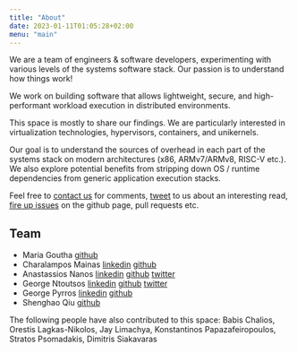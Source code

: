 ```yaml
---
title: "About"
date: 2023-01-11T01:05:28+02:00
menu: "main"
---
```


We are a team of engineers & software developers, experimenting with various
levels of the systems software stack. Our passion is to understand how things
work! 

We work on building software that allows lightweight, secure, and
high-performant workload execution in distributed environments. 

This space is mostly to share our findings. We are particularly interested in
virtualization technologies, hypervisors, containers, and unikernels.

Our goal is to understand the sources of overhead in each part of the systems
stack on modern architectures (x86, ARMv7/ARMv8, RISC-V etc.). We also explore
potential benefits from stripping down OS / runtime dependencies from generic
application execution stacks. 

Feel free to [contact us][1] for comments, [tweet][2] to us about an
interesting read, [fire up issues][3] on the github page, pull requests etc. 

## Team

- Maria Goutha [github](https://github.com/marrgko)
- Charalampos Mainas [linkedin](https://www.linkedin.com/in/charalampos-mainas-38b242163/)
  [github](https://github.com/cmainas)
- Anastassios Nanos [linkedin](https://linkedin.com/in/ananos)
  [github](https://github.com/ananos) [twitter](https://twitter.com/anan0s)
- George Ntoutsos [linkedin](https://www.linkedin.com/in/george-ntoutsos-4a9835191/)
  [github](https://github.com/gntouts) [twitter](https://twitter.com/gntouts)
- George Pyrros [linkedin](https://www.linkedin.com/in/george-pyrros/)
  [github](https://github.com/pyrromanis)
- Shenghao Qiu [github](https://github.com/JoshuaQSH)

The following people have also contributed to this space: Babis Chalios,
Orestis Lagkas-Nikolos, Jay Limachya, Konstantinos Papazafeiropoulos, Stratos
Psomadakis, Dimitris Siakavaras

[1]: mailto:team@cloudkernels.net
[2]: https://twitter.com/cloudkernels
[3]: https://github.com/cloudkernels

